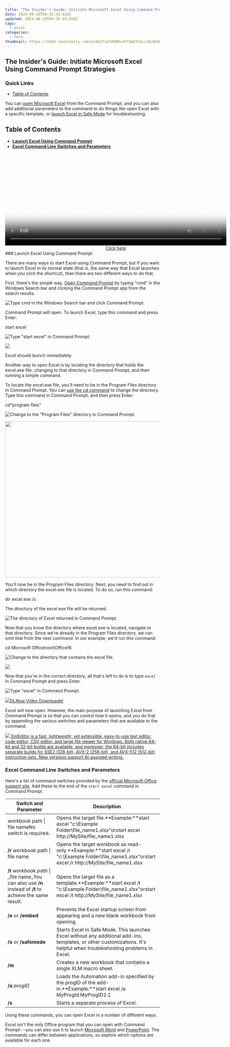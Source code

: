 ```yaml
---
title: "The Insider's Guide: Initiate Microsoft Excel Using Command Prompt Strategies"
date: 2024-08-28T04:35:43.816Z
updated: 2024-08-29T04:35:43.816Z
tags:
  - excel
categories:
  - tech
thumbnail: https://thmb.techidaily.com/ec6b1f1d7d998ce573dd315cc18c0246f2fda616f5f88137d905e138146bac2b.jpg
---
```


## The Insider's Guide: Initiate Microsoft Excel Using Command Prompt Strategies

### Quick Links

* [Table of Contents](https://program-issues.techidaily.com/enhancing-experience-eliminating-lags-within-the-elder-scrolls-online-blackwood-fixes-applied/)

 You can [open Microsoft Excel](https://ai-vdieo-software.techidaily.com/updated-beyond-quik-exploring-the-best-pc-video-editing-software-for-gopro-users/) from the Command Prompt, and you can also add additional parameters to the command to do things like open Excel with a specific template, or [launch Excel in Safe Mode](https://facebook-video-share.techidaily.com/updated-in-2024-crafting-clearer-communication-the-art-of-adding-text-to-video-media/) for troubleshooting.

##  Table of Contents

* **[Launch Excel Using Command Prompt](https://tech-recovery.techidaily.com/how-to-enjoy-hulu-on-demand-with-your-lg-smart-television-easy-steps/)**
* **[Excel Command Line Switches and Parameters](https://ios-pokemon-go.techidaily.com/pokemon-go-no-gps-signal-heres-every-possible-solution-on-apple-iphone-15-pro-max-drfone-by-drfone-virtual-ios/)**

<!-- affiliate ads begin -->
<span id="1993650">
					<video width="720" height="300" style="cursor:pointer"
           poster="//a.impactradius-go.com/display-clicktoplayimage/1993650.jpeg"
           onclick="if(!this.playClicked){this.play();this.setAttribute('controls',true);this.playClicked=true;}">
	   <source src="//a.impactradius-go.com/display-ad/22993-1993650">
	   <img src="//a.impactradius-go.com/display-clicktoplayimage/1993650.jpeg" style="border: none; height: 100%; width: 100%; object-fit: contain">
	</video>
	<div style="width:720px;text-align:center"><a href="javascript:window.open(decodeURIComponent('https%3A%2F%2Fhomestyler.sjv.io%2Fc%2F5597632%2F1993650%2F22993'), '_blank');void(0);">Click here</a></div>
</span>
<img height="0" width="0" src="https://imp.pxf.io/i/5597632/1993650/22993" style="position:absolute;visibility:hidden;" border="0" />
<!-- affiliate ads end -->
### Launch Excel Using Command Prompt

 There are many ways to start Excel using Command Prompt, but if you want to launch Excel in its normal state (that is, the same way that Excel launches when you click the shortcut), then there are two different ways to do that.

 First, there's the simple way. [Open Command Prompt](https://android-frp.techidaily.com/in-2024-step-by-step-tutorial-how-to-bypass-oppo-a78-frp-by-drfone-android/) by typing "cmd" in the Windows Search bar and clicking the Command Prompt app from the search results.

![Type cmd in the Windows Search bar and click Command Prompt.](https://static1.howtogeekimages.com/wordpress/wp-content/uploads/2021/07/Type-cmd-in-the-Windows-Search-bar-and-click-Command-Prompt..png) 

 Command Prompt will open. To launch Excel, type this command and press Enter:

start excel

![Type "start excel" in Command Prompt.](https://static1.howtogeekimages.com/wordpress/wp-content/uploads/2021/07/Type-start-excel-in-Command-Prompt.-1.png) 

<!-- affiliate ads begin -->
<a href="https://secure.2checkout.com/order/checkout.php?PRODS=37100474&QTY=1&AFFILIATE=108875&CART=1"><img src="https://awario.com/images/pages/index/img-leads-1280@1x.avif" border="0"></a>
<!-- affiliate ads end -->
 Excel should launch immediately.

 Another way to open Excel is by locating the directory that holds the excel.exe file, changing to that directory in Command Prompt, and then running a simple command.

 To locate the excel.exe file, you'll need to be in the Program Files directory in Command Prompt. You can [use the cd command](https://extra-information.techidaily.com/quick-and-easy-iphone-burst-techniques/) to change the directory. Type this command in Command Prompt, and then press Enter:

cd\"program files"

![Change to the "Program Files" directory in Command Prompt.](https://static1.howtogeekimages.com/wordpress/wp-content/uploads/2021/07/Change-to-the-Program-Files-directory-in-Command-Prompt..png) 

<!-- affiliate ads begin -->
<a href="https://coinrule.sjv.io/c/5597632/1958379/18409" target="_top" id="1958379"><img src="//a.impactradius-go.com/display-ad/18409-1958379" border="0" alt="" width="856" height="508"/></a><img height="0" width="0" src="https://imp.pxf.io/i/5597632/1958379/18409" style="position:absolute;visibility:hidden;" border="0" />
<!-- affiliate ads end -->
 You'll now be in the Program Files directory. Next, you need to find out in which directory the excel.exe file is located. To do so, run this command:

dir excel.exe /s

 The directory of the excel.exe file will be returned.

![The directory of Excel returned in Command Prompt.](https://static1.howtogeekimages.com/wordpress/wp-content/uploads/2021/07/The-directory-of-Excel..png) 

 Now that you know the directory where excel.exe is located, navigate to that directory. Since we're already in the Program Files directory, we can omit that from the next command. In our example, we'd run this command:

cd Microsoft Office\root\Office16

![Change to the directory that contains the excel file.](https://static1.howtogeekimages.com/wordpress/wp-content/uploads/2021/07/Change-to-the-directory-that-contains-the-excel-file..png) 

<!-- affiliate ads begin -->
<a href="https://secure.2checkout.com/order/checkout.php?PRODS=4728277&QTY=1&AFFILIATE=108875&CART=1"><img src="https://secure.avangate.com/images/merchant/f7f07e7dab09533bc71247a5b29a7373/products/1_iDeviceMessageBox.png" border="0"></a>
<!-- affiliate ads end -->
 Now that you're in the correct directory, all that's left to do is to type `excel` in Command Prompt and press Enter.

![Type "excel" in Command Prompt.](https://static1.howtogeekimages.com/wordpress/wp-content/uploads/2021/07/Type-excel-in-Command-Prompt..png) 

<!-- affiliate ads begin -->
<a href="https://secure.2checkout.com/order/checkout.php?PRODS=4712430&QTY=1&AFFILIATE=108875&CART=1"><img src="https://secure.avangate.com/images/merchant/c404a5adbf90e09631678b13b05d9d7a/products/dlnow_256.png" border="0">DLNow Video Downloader</a>
<!-- affiliate ads end -->
 Excel will now open. However, the main purpose of launching Excel from Command Prompt is so that you can control how it opens, and you do that by appending the various switches and parameters that are available to the command.

<!-- affiliate ads begin -->
<a href="https://shop.emeditor.com/order/checkout.php?PRODS=4610657&QTY=1&AFFILIATE=108875&CART=1"><img src="https://www.emeditor.com/wp-content/uploads/2024/06/emeditor_chat_ai.png" border="0">
EmEditor is a fast, lightweight, yet extensible, easy-to-use text editor, code editor, CSV editor, and large file viewer for Windows. Both native 64-bit and 32-bit builds are available, and moreover, the 64-bit includes separate builds for SSE2 (128-bit), AVX-2 (256-bit), and AVX-512 (512-bit) instruction sets. New versions support AI-assisted writing.</a>
<!-- affiliate ads end -->
### Excel Command Line Switches and Parameters

 Here's a list of command switches provided by the [official Microsoft Office support site](https://support.microsoft.com/en-us/office/command-line-switches-for-microsoft-office-products-079164cd-4ef5-4178-b235-441737deb3a6#ID0EAABAAA=Excel). Add these to the end of the `start excel` command in Command Prompt.

| **Switch and Parameter**                                                                                   | **Description**                                                                                                                                                         |
| ---------------------------------------------------------------------------------------------------------- | ----------------------------------------------------------------------------------------------------------------------------------------------------------------------- |
| workbook path \| file nameNo switch is required.                                                           | Opens the target file.**Example:**start excel "c:\\Example Folder\\file\_name1.xlsx"orstart excel http://MySite/file\_name1.xlsx                                        |
| **/r** workbook path \| file name                                                                          | Opens the target workbook as read-only.**Example:**start excel /r "c:\\Example Folder\\file\_name1.xlsx"orstart excel /r http://MySite/file\_name1.xlsx                 |
| **/t** _workbook path_ \| _file name_You can also use **/n** instead of **/t** to achieve the same result. | Opens the target file as a template.**Example:**start excel /t "c:\\Example Folder\\file\_name1.xlsx"orstart excel /t http://MySite/file\_name1.xlsx                    |
| **/e** or **/embed**                                                                                       | Prevents the Excel startup screen from appearing and a new blank workbook from opening.                                                                                 |
| **/s** or **/safemode**                                                                                    | Starts Excel in Safe Mode. This launches Excel without any additional add-ins, templates, or other customizations. It's helpful when troubleshooting problems in Excel. |
| **/m**                                                                                                     | Creates a new workbook that contains a single XLM macro sheet.                                                                                                          |
| **/a** _progID_                                                                                            | Loads the Automation add-in specified by the progID of the add-in.**Example:**start excel /a MyProgId.MyProgID2.1                                                       |
| **/x**                                                                                                     | Starts a separate process of Excel.                                                                                                                                     |

 Using these commands, you can open Excel in a number of different ways.

 Excel isn't the only Office program that you can open with Command Prompt---you can also use it to launch [Microsoft Word](https://ai-video-apps.techidaily.com/new-2024-approved-uncover-the-best-green-screen-software-for-mac-video-editing/) and [PowerPoint](https://android-location-track.techidaily.com/top-10-telegram-spy-tools-on-vivo-s17-for-parents-drfone-by-drfone-virtual-android/). The commands can differ between applications, so explore which options are available for each one.

<ins class="adsbygoogle"
     style="display:block"
     data-ad-format="autorelaxed"
     data-ad-client="ca-pub-7571918770474297"
     data-ad-slot="1223367746"></ins>



<ins class="adsbygoogle"
     style="display:block"
     data-ad-client="ca-pub-7571918770474297"
     data-ad-slot="8358498916"
     data-ad-format="auto"
     data-full-width-responsive="true"></ins>


